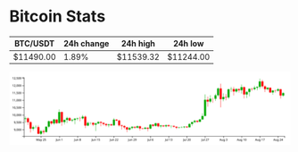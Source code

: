 # Bitcoin Stats

BTC/USDT|24h change|24h high|24h low|
|---|---|---|---|
|$11490.00|1.89%|$11539.32|$11244.00|

<img src="./chart.svg">
